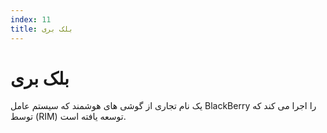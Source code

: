 ```yaml
---
index: 11
title: بلک بری
---
```

# بلک بری

یک نام تجاری از گوشی های هوشمند که سیستم عامل BlackBerry را اجرا می کند که توسط (RIM) توسعه یافته است.